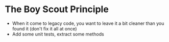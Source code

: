 # The Boy Scout Principle
  - When it come to legacy code, you want to leave it a bit cleaner than you found it (don't fix it all at once)
  - Add some unit tests, extract some methods
